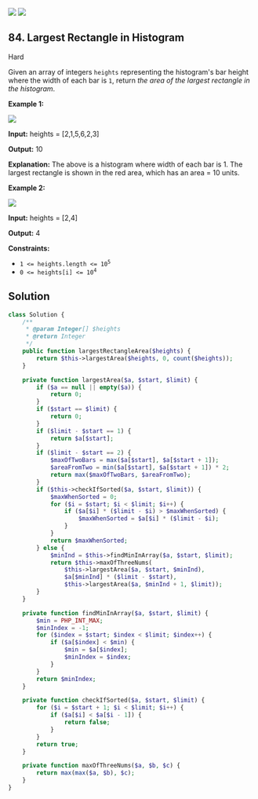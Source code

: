 [![](https://img.shields.io/github/stars/javadev/LeetCode-in-All?label=Stars&style=flat-square)](https://github.com/javadev/LeetCode-in-All)
[![](https://img.shields.io/github/forks/javadev/LeetCode-in-All?label=Fork%20me%20on%20GitHub%20&style=flat-square)](https://github.com/javadev/LeetCode-in-All/fork)

## 84\. Largest Rectangle in Histogram

Hard

Given an array of integers `heights` representing the histogram's bar height where the width of each bar is `1`, return _the area of the largest rectangle in the histogram_.

**Example 1:**

![](https://assets.leetcode.com/uploads/2021/01/04/histogram.jpg)

**Input:** heights = [2,1,5,6,2,3]

**Output:** 10

**Explanation:** The above is a histogram where width of each bar is 1. The largest rectangle is shown in the red area, which has an area = 10 units. 

**Example 2:**

![](https://assets.leetcode.com/uploads/2021/01/04/histogram-1.jpg)

**Input:** heights = [2,4]

**Output:** 4 

**Constraints:**

*   <code>1 <= heights.length <= 10<sup>5</sup></code>
*   <code>0 <= heights[i] <= 10<sup>4</sup></code>

## Solution

```php
class Solution {
    /**
     * @param Integer[] $heights
     * @return Integer
     */
    public function largestRectangleArea($heights) {
        return $this->largestArea($heights, 0, count($heights));
    }

    private function largestArea($a, $start, $limit) {
        if ($a == null || empty($a)) {
            return 0;
        }
        if ($start == $limit) {
            return 0;
        }
        if ($limit - $start == 1) {
            return $a[$start];
        }
        if ($limit - $start == 2) {
            $maxOfTwoBars = max($a[$start], $a[$start + 1]);
            $areaFromTwo = min($a[$start], $a[$start + 1]) * 2;
            return max($maxOfTwoBars, $areaFromTwo);
        }
        if ($this->checkIfSorted($a, $start, $limit)) {
            $maxWhenSorted = 0;
            for ($i = $start; $i < $limit; $i++) {
                if ($a[$i] * ($limit - $i) > $maxWhenSorted) {
                    $maxWhenSorted = $a[$i] * ($limit - $i);
                }
            }
            return $maxWhenSorted;
        } else {
            $minInd = $this->findMinInArray($a, $start, $limit);
            return $this->maxOfThreeNums(
                $this->largestArea($a, $start, $minInd),
                $a[$minInd] * ($limit - $start),
                $this->largestArea($a, $minInd + 1, $limit));
        }
    }

    private function findMinInArray($a, $start, $limit) {
        $min = PHP_INT_MAX;
        $minIndex = -1;
        for ($index = $start; $index < $limit; $index++) {
            if ($a[$index] < $min) {
                $min = $a[$index];
                $minIndex = $index;
            }
        }
        return $minIndex;
    }

    private function checkIfSorted($a, $start, $limit) {
        for ($i = $start + 1; $i < $limit; $i++) {
            if ($a[$i] < $a[$i - 1]) {
                return false;
            }
        }
        return true;
    }

    private function maxOfThreeNums($a, $b, $c) {
        return max(max($a, $b), $c);
    }
}
```